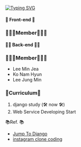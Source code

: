 [![Typing SVG](https://readme-typing-svg.herokuapp.com?font=D2coding&size=23&color=F798E7&lines=%F0%9F%94%A5%EC%9A%B0%EB%A6%B0+%EC%9D%91%EC%95%A0%EA%B0%9C%EB%B0%9C%EB%8B%A8!%F0%9F%94%A5;%E2%9C%A8%EC%A7%80%EA%B5%AC%EB%A5%BC+%EC%A0%95%EB%B3%B5%ED%95%98%EA%B2%8C%EB%94%B0%E2%9C%A8)](https://git.io/typing-svg)

#### 🎠 Front-end 🎠
<h3>🧑🏻‍💻Member🧑🏻‍💻</h3>



#### 👨‍💻 Back-end 👨‍💻

<h3>🧑🏻‍💻Member🧑🏻‍💻</h3>

- Lee Min Jea 
- Ko Nam Hyun
- Lee Jung Min

<h3>📓Curriculum📓</h3>
<ol>
    <li>django study (🛠 now 🛠) </li>
    <li>Web Service Developing Start</li>
</ol>

<p>📚Ref. 📚</p>

- <a href="https://wikidocs.net/book/4223">Jump To Django</a>
- <a href="https://youtu.be/M8UPyeF5DfM">instagram clone coding</a>
